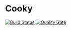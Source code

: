 # Cooky

[![Build Status](http://jenkins-swe.it.dh-karlsruhe.de/job/Cooky/badge/icon)](http://jenkins-swe.it.dh-karlsruhe.de/job/Cooky/)
[![Quality Gate](http://sonarqube.it.dh-karlsruhe.de/api/badges/gate?key=Cooky%3ACookyApp)](http://sonarqube.it.dh-karlsruhe.de/overview?id=Cooky%3ACookyApp)
